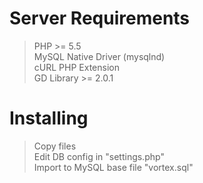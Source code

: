 # Server Requirements
> PHP >= 5.5  
> MySQL Native Driver (mysqlnd)  
> cURL PHP Extension  
> GD Library >= 2.0.1  
# Installing
> Copy files  
> Edit DB config in "settings.php"  
> Import to MySQL base file "vortex.sql"  
